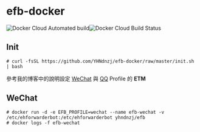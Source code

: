 # efb-docker

![Docker Cloud Automated build](https://img.shields.io/docker/cloud/automated/yhndnzj/efb?style=for-the-badge)![Docker Cloud Build Status](https://img.shields.io/docker/cloud/build/yhndnzj/efb?style=for-the-badge)

## Init

`# curl -fsSL https://github.com/YHNdnzj/efb-docker/raw/master/init.sh | bash`

參考我的博客中的說明設定 [WeChat](https://yhndnzj.com/2019/05/24/send-and-receive-messages-from-wechat-on-telegram/#ETM) 與 [QQ](https://yhndnzj.com/2019/05/26/send-and-receive-messages-from-qq-on-telegram/#ETM) Profile 的 **ETM**

## WeChat

```console
# docker run -d -e EFB_PROFILE=wechat --name efb-wechat -v /etc/ehforwarderbot:/etc/ehforwarderbot yhndnzj/efb
# docker logs -f efb-wechat
```
